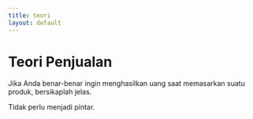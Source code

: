 ```yaml
---
title: teori
layout: default
---
```


# Teori Penjualan

Jika Anda benar-benar ingin menghasilkan uang saat memasarkan suatu produk, bersikaplah jelas.

Tidak perlu menjadi pintar.
